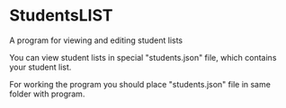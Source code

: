 # StudentsLIST
A program for viewing and editing student lists

You can view student lists in special "students.json" file, which contains your student list.

For working the program you should place "students.json" file in same folder with program.
